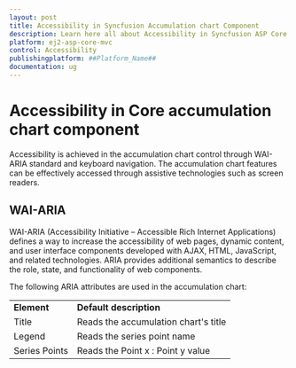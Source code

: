 ```yaml
---
layout: post
title: Accessibility in Syncfusion Accumulation chart Component
description: Learn here all about Accessibility in Syncfusion ASP Core Accumulation Chart component of Syncfusion Essential JS 2 and more.
platform: ej2-asp-core-mvc
control: Accessibility
publishingplatform: ##Platform_Name##
documentation: ug
---
```



# Accessibility in Core accumulation chart component

Accessibility is achieved in the accumulation chart control through WAI-ARIA standard and keyboard navigation. The accumulation chart features can be effectively accessed through assistive technologies such as screen readers.

## WAI-ARIA

WAI-ARIA (Accessibility Initiative – Accessible Rich Internet Applications) defines a way to increase the accessibility of web pages, dynamic content, and user interface components developed with AJAX, HTML, JavaScript, and related technologies. ARIA provides additional semantics to describe the role, state, and functionality of web components.

The following ARIA attributes are used in the accumulation chart:

<!-- markdownlint-disable MD033 -->
<table>
<tr>
<td><b>Element</b></td>
<td><b>Default description</b></td>
</tr>
<td>Title</td>
<td>Reads the accumulation chart's title</td>
</tr>
<tr>
<td>Legend</td>
<td>Reads the series point name</td>
</tr>
<tr>
<td>Series Points</td>
<td>Reads the Point x :  Point y value</td>
</tr>
</table>